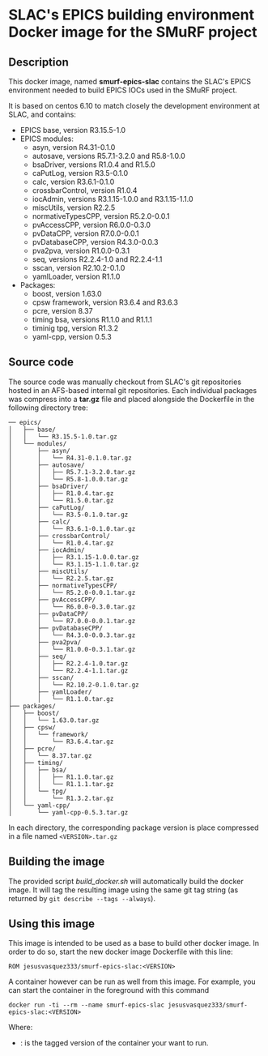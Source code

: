 # SLAC's EPICS building environment Docker image for the SMuRF project

## Description

This docker image, named **smurf-epics-slac** contains the SLAC's EPICS environment needed to build EPICS IOCs used in the SMuRF project.

It is based on centos 6.10 to match closely the development environment at SLAC, and contains:
- EPICS base, version R3.15.5-1.0
- EPICS modules:
  - asyn, version R4.31-0.1.0
  - autosave, versions R5.7.1-3.2.0 and R5.8-1.0.0
  - bsaDriver, versions R1.0.4 and R1.5.0
  - caPutLog, version R3.5-0.1.0
  - calc, version R3.6.1-0.1.0
  - crossbarControl, version R1.0.4
  - iocAdmin, versions R3.1.15-1.0.0 and R3.1.15-1.1.0
  - miscUtils, version R2.2.5
  - normativeTypesCPP, version R5.2.0-0.0.1
  - pvAccessCPP, version R6.0.0-0.3.0
  - pvDataCPP, version R7.0.0-0.0.1
  - pvDatabaseCPP, version R4.3.0-0.0.3
  - pva2pva, version R1.0.0-0.3.1
  - seq, versions R2.2.4-1.0 and R2.2.4-1.1
  - sscan, version R2.10.2-0.1.0
  - yamlLoader, version R1.1.0
- Packages:
  - boost, version 1.63.0
  - cpsw framework, version R3.6.4 and R3.6.3
  - pcre, version 8.37
  - timing bsa, versions R1.1.0 and R1.1.1
  - timinig tpg, version R1.3.2
  - yaml-cpp, version 0.5.3

## Source code

The source code was manually checkout from SLAC's git repositories hosted in an AFS-based internal git repositories. Each individual packages was compress into a **tar.gz** file and placed alongside the Dockerfile in the following directory tree:

```
── epics/
│   ├── base/
│   │   └── R3.15.5-1.0.tar.gz
│   └── modules/
│       ├── asyn/
│       │   └── R4.31-0.1.0.tar.gz
│       ├── autosave/
│       │   ├── R5.7.1-3.2.0.tar.gz
│       │   └── R5.8-1.0.0.tar.gz
│       ├── bsaDriver/
│       │   ├── R1.0.4.tar.gz
│       │   └── R1.5.0.tar.gz
│       ├── caPutLog/
│       │   └── R3.5-0.1.0.tar.gz
│       ├── calc/
│       │   └── R3.6.1-0.1.0.tar.gz
│       ├── crossbarControl/
│       │   └── R1.0.4.tar.gz
│       ├── iocAdmin/
│       │   ├── R3.1.15-1.0.0.tar.gz
│       │   └── R3.1.15-1.1.0.tar.gz
│       ├── miscUtils/
│       │   └── R2.2.5.tar.gz
│       ├── normativeTypesCPP/
│       │   └── R5.2.0-0.0.1.tar.gz
│       ├── pvAccessCPP/
│       │   └── R6.0.0-0.3.0.tar.gz
│       ├── pvDataCPP/
│       │   └── R7.0.0-0.0.1.tar.gz
│       ├── pvDatabaseCPP/
│       │   └── R4.3.0-0.0.3.tar.gz
│       ├── pva2pva/
│       │   └── R1.0.0-0.3.1.tar.gz
│       ├── seq/
│       │   ├── R2.2.4-1.0.tar.gz
│       │   └── R2.2.4-1.1.tar.gz
│       ├── sscan/
│       │   └── R2.10.2-0.1.0.tar.gz
│       ├── yamlLoader/
│       │   └── R1.1.0.tar.gz
├── packages/
│   ├── boost/
│   │   └── 1.63.0.tar.gz
│   ├── cpsw/
│   │   └── framework/
│   │       └── R3.6.4.tar.gz
│   ├── pcre/
│   │   └── 8.37.tar.gz
│   ├── timing/
│   │   ├── bsa/
│   │   │   ├── R1.1.0.tar.gz
│   │   │   └── R1.1.1.tar.gz
│   │   └── tpg/
│   │       └── R1.3.2.tar.gz
│   └── yaml-cpp/
│       └── yaml-cpp-0.5.3.tar.gz
```

In each directory, the corresponding package version is place compressed in a file named `<VERSION>.tar.gz`

## Building the image

The provided script *build_docker.sh* will automatically build the docker image. It will tag the resulting image using the same git tag string (as returned by `git describe --tags --always`).

## Using this image

This image is intended to be used as a base to build other docker image. In order to do so, start the new docker image Dockerfile with this line:

```
ROM jesusvasquez333/smurf-epics-slac:<VERSION>
```

A container however can be run as well from this image. For example, you can start the container in the foreground with this command

```
docker run -ti --rm --name smurf-epics-slac jesusvasquez333/smurf-epics-slac:<VERSION>
```

Where:
- **<VERSION>**: is the tagged version of the container your want to run.